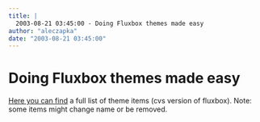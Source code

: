 ```yaml
---
title: |
  2003-08-21 03:45:00 - Doing Fluxbox themes made easy
author: "aleczapka"
date: "2003-08-21 03:45:00"
---
```


# Doing Fluxbox themes made easy

<a href="/download/themeitems.txt">Here you can find</a> a full list of theme items (cvs version of fluxbox). Note: some items might change name or be removed.



